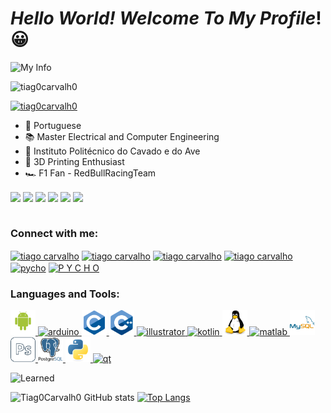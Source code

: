 
# ***Hello World! Welcome To My Profile***! 😀

![My Info](https://img.shields.io/badge/Information-D14836?style=for-the-badge&logo=&logoColor=white)

<p align="left"> <img src="https://komarev.com/ghpvc/?username=tiag0carvalh0&label=Profile%20views&color=0e75b6&style=flat" alt="tiag0carvalh0" /> </p>

<p align="left"> <a href="https://github.com/ryo-ma/github-profile-trophy"><img src="https://github-profile-trophy.vercel.app/?username=tiag0carvalh0" alt="tiag0carvalh0" /></a> </p>


<ul>
<li>📍  Portuguese</li>
<li>📚 Master Electrical and Computer Engineering  </li>
<li>🏫 Instituto Politécnico do Cavado e do Ave  </li>
<li>📎  3D Printing Enthusiast </li>
<li>🏎️ F1 Fan - RedBullRacingTeam </li>
</ul>

<div>
<body>
<img align="center" src="https://img.shields.io/badge/Firefox_Browser-FF7139?style=for-the-badge&logo=Firefox-Browser&logoColor=white">
<img align="center" src="https://img.shields.io/badge/Visual_Studio-5C2D91?style=for-the-badge&logo=visual%20studio&logoColor=white">
<img align="center" src="https://img.shields.io/badge/Spotify-1ED760?&style=for-the-badge&logo=spotify&logoColor=white">
<img align="center" src="https://img.shields.io/badge/Intel-Core_i5_9th-0071C5?style=for-the-badge&logo=intel&logoColor=white">
<img align="center" src="https://img.shields.io/badge/NVIDIA-GTX1660TI-76B900?style=for-the-badge&logo=nvidia&logoColor=white">
<img align="center" src="https://img.shields.io/badge/Windows-0078D6?style=for-the-badge&logo=windows&logoColor=white">
<body>
</div>
<br>

<h3 align="left">Connect with me:</h3>
<p align="left">
<a href="https://twitter.com/tiago carvalho" target="blank"><img align="center" src="https://raw.githubusercontent.com/rahuldkjain/github-profile-readme-generator/master/src/images/icons/Social/twitter.svg" alt="tiago carvalho" height="30" width="40" /></a>
<a href="https://linkedin.com/in/tiago carvalho" target="blank"><img align="center" src="https://raw.githubusercontent.com/rahuldkjain/github-profile-readme-generator/master/src/images/icons/Social/linked-in-alt.svg" alt="tiago carvalho" height="30" width="40" /></a>
<a href="https://fb.com/tiago carvalho" target="blank"><img align="center" src="https://raw.githubusercontent.com/rahuldkjain/github-profile-readme-generator/master/src/images/icons/Social/facebook.svg" alt="tiago carvalho" height="30" width="40" /></a>
<a href="https://instagram.com/tiago carvalho" target="blank"><img align="center" src="https://raw.githubusercontent.com/rahuldkjain/github-profile-readme-generator/master/src/images/icons/Social/instagram.svg" alt="tiago carvalho" height="30" width="40" /></a>
<a href="https://www.youtube.com/c/pycho" target="blank"><img align="center" src="https://raw.githubusercontent.com/rahuldkjain/github-profile-readme-generator/master/src/images/icons/Social/youtube.svg" alt="pycho" height="30" width="40" /></a>
<a href="https://discord.gg/P Y C H O" target="blank"><img align="center" src="https://raw.githubusercontent.com/rahuldkjain/github-profile-readme-generator/master/src/images/icons/Social/discord.svg" alt="P Y C H O" height="30" width="40" /></a>
</p>

<h3 align="left">Languages and Tools:</h3>
<p align="left"> <a href="https://developer.android.com" target="_blank" rel="noreferrer"> <img src="https://raw.githubusercontent.com/devicons/devicon/master/icons/android/android-original-wordmark.svg" alt="android" width="40" height="40"/> </a> <a href="https://www.arduino.cc/" target="_blank" rel="noreferrer"> <img src="https://cdn.worldvectorlogo.com/logos/arduino-1.svg" alt="arduino" width="40" height="40"/> </a> <a href="https://www.cprogramming.com/" target="_blank" rel="noreferrer"> <img src="https://raw.githubusercontent.com/devicons/devicon/master/icons/c/c-original.svg" alt="c" width="40" height="40"/> </a> <a href="https://www.w3schools.com/cpp/" target="_blank" rel="noreferrer"> <img src="https://raw.githubusercontent.com/devicons/devicon/master/icons/cplusplus/cplusplus-original.svg" alt="cplusplus" width="40" height="40"/> </a> <a href="https://www.adobe.com/in/products/illustrator.html" target="_blank" rel="noreferrer"> <img src="https://www.vectorlogo.zone/logos/adobe_illustrator/adobe_illustrator-icon.svg" alt="illustrator" width="40" height="40"/> </a> <a href="https://kotlinlang.org" target="_blank" rel="noreferrer"> <img src="https://www.vectorlogo.zone/logos/kotlinlang/kotlinlang-icon.svg" alt="kotlin" width="40" height="40"/> </a> <a href="https://www.linux.org/" target="_blank" rel="noreferrer"> <img src="https://raw.githubusercontent.com/devicons/devicon/master/icons/linux/linux-original.svg" alt="linux" width="40" height="40"/> </a> <a href="https://www.mathworks.com/" target="_blank" rel="noreferrer"> <img src="https://upload.wikimedia.org/wikipedia/commons/2/21/Matlab_Logo.png" alt="matlab" width="40" height="40"/> </a> <a href="https://www.mysql.com/" target="_blank" rel="noreferrer"> <img src="https://raw.githubusercontent.com/devicons/devicon/master/icons/mysql/mysql-original-wordmark.svg" alt="mysql" width="40" height="40"/> </a> <a href="https://www.photoshop.com/en" target="_blank" rel="noreferrer"> <img src="https://raw.githubusercontent.com/devicons/devicon/master/icons/photoshop/photoshop-line.svg" alt="photoshop" width="40" height="40"/> </a> <a href="https://www.postgresql.org" target="_blank" rel="noreferrer"> <img src="https://raw.githubusercontent.com/devicons/devicon/master/icons/postgresql/postgresql-original-wordmark.svg" alt="postgresql" width="40" height="40"/> </a> <a href="https://www.python.org" target="_blank" rel="noreferrer"> <img src="https://raw.githubusercontent.com/devicons/devicon/master/icons/python/python-original.svg" alt="python" width="40" height="40"/> </a> <a href="https://www.qt.io/" target="_blank" rel="noreferrer"> <img src="https://upload.wikimedia.org/wikipedia/commons/0/0b/Qt_logo_2016.svg" alt="qt" width="40" height="40"/> </a> </p>

![Learned](https://img.shields.io/badge/Status-D14836?style=for-the-badge&logo=&logoColor=white)

![Tiag0Carvalh0 GitHub stats](https://github-readme-stats.vercel.app/api?username=Tiag0Carvalh0&show_icons=true&theme=dracula)
[![Top Langs](https://github-readme-stats.vercel.app/api/top-langs/?username=Tiag0Carvalh0&langs_count=5&layout=compact)](https://github.com/Tiag0Carvalh0/github-readme-stats)
 
